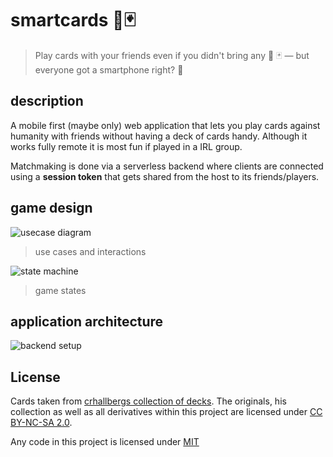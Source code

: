 # smartcards 📱🃏

> Play cards with your friends even if you didn't bring any 🚫 🃏 —  but everyone got a smartphone right? 📱

## description

A mobile first (maybe only) web application that lets you play cards against humanity with friends without having a deck of cards handy.
Although it works fully remote it is most fun if played in a IRL group.

Matchmaking is done via a serverless backend where clients are connected using a **session token** that gets shared from the host to its friends/players.

## game design

![usecase diagram](http://www.plantuml.com/plantuml/proxy?src=https://raw.github.com/anoff/smartcards/master/assets/usecase.iuml)

> use cases and interactions

![state machine](http://www.plantuml.com/plantuml/proxy?src=https://raw.github.com/anoff/smartcards/master/assets/state.iuml)

> game states

## application architecture

![backend setup](http://www.plantuml.com/plantuml/proxy?src=https://raw.github.com/anoff/smartcards/master/assets/infra.iuml)

## License

Cards taken from [crhallbergs collection of decks](https://github.com/crhallberg/json-against-humanity). The originals, his collection as well as all derivatives within this project are licensed under [CC BY-NC-SA 2.0](https://creativecommons.org/licenses/by-nc-sa/2.0/).

Any code in this project is licensed under [MIT](https://opensource.org/licenses/MIT)
